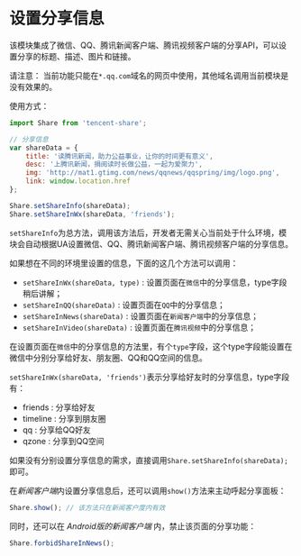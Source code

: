# 设置分享信息

该模块集成了微信、QQ、腾讯新闻客户端、腾讯视频客户端的分享API，可以设置分享的标题、描述、图片和链接。

请注意： 当前功能只能在`*.qq.com`域名的网页中使用，其他域名调用当前模块是没有效果的。

使用方式：  

```javascript
import Share from 'tencent-share';

// 分享信息
var shareData = {
    title: '读腾讯新闻，助力公益事业，让你的时间更有意义',
    desc: '上腾讯新闻，捐阅读时长做公益，一起为爱聚力',
    img: 'http://mat1.gtimg.com/news/qqnews/qqspring/img/logo.png',
    link: window.location.href
};

Share.setShareInfo(shareData);
Share.setShareInWx(shareData, 'friends');
```

`setShareInfo`为总方法，调用该方法后，开发者无需关心当前处于什么环境，模块会自动根据UA设置微信、QQ、腾讯新闻客户端、腾讯视频客户端的分享信息。

如果想在不同的环境里设置的信息，下面的这几个方法可以调用： 

* `setShareInWx(shareData, type)` : 设置页面在`微信`中的分享信息，type字段稍后讲解；  
* `setShareInQQ(shareData)` : 设置页面在`QQ`中的分享信息；  
* `setShareInNews(shareData)` : 设置页面在`新闻客户端`中的分享信息；  
* `setShareInVideo(shareData)` : 设置页面在`腾讯视频`中的分享信息；  

在设置页面在`微信`中的分享信息的方法里，有个`type`字段，这个type字段能设置在微信中分别分享给好友、朋友圈、QQ和QQ空间的信息。

`setShareInWx(shareData, 'friends')`表示分享给好友时的分享信息，type字段有： 

* friends : 分享给好友
* timeline : 分享到朋友圈
* qq : 分享给QQ好友
* qzone : 分享到QQ空间

如果没有分别设置分享信息的需求，直接调用`Share.setShareInfo(shareData);`即可。

在*新闻客户端*内设置分享信息后，还可以调用`show()`方法来主动呼起分享面板： 

```javascript
Share.show(); // 该方法只在新闻客户度内有效
```

同时，还可以在 *Android版的新闻客户端* 内，禁止该页面的分享功能： 

```javascript
Share.forbidShareInNews();
```